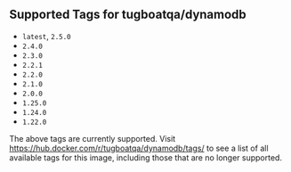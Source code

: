 ## Supported Tags for tugboatqa/dynamodb

* `latest`, `2.5.0`
* `2.4.0`
* `2.3.0`
* `2.2.1`
* `2.2.0`
* `2.1.0`
* `2.0.0`
* `1.25.0`
* `1.24.0`
* `1.22.0`

The above tags are currently supported. Visit https://hub.docker.com/r/tugboatqa/dynamodb/tags/ to see a list of all available tags for this image, including those that are no longer supported.
